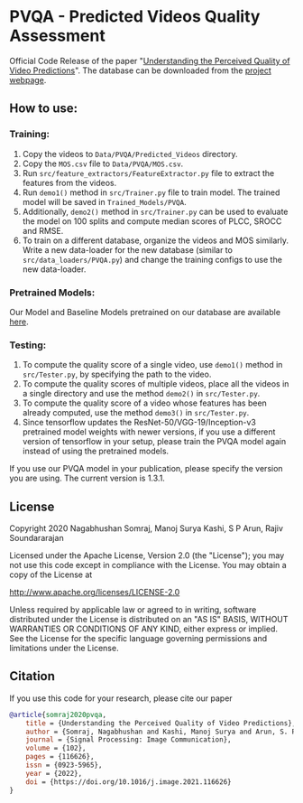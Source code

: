 # PVQA - Predicted Videos Quality Assessment
Official Code Release of the paper "[Understanding the Perceived Quality of Video Predictions](https://arxiv.org/abs/2005.00356)".
The database can be downloaded from the [project webpage](https://nagabhushansn95.github.io/publications/2020/pvqa.html).

## How to use:
### Training:
1. Copy the videos to `Data/PVQA/Predicted_Videos` directory.
2. Copy the `MOS.csv` file to `Data/PVQA/MOS.csv`.
3. Run `src/feature_extractors/FeatureExtractor.py` file to extract the features from the videos.
4. Run `demo1()` method in `src/Trainer.py` file to train model. The trained model will be saved in `Trained_Models/PVQA`.
5. Additionally, `demo2()` method in `src/Trainer.py` can be used to evaluate the model on 100 splits and compute median scores of PLCC, SROCC and RMSE.
6. To train on a different database, organize the videos and MOS similarly. Write a new data-loader for the new database (similar to `src/data_loaders/PVQA.py`) and change the training configs to use the new data-loader.

### Pretrained Models:
Our Model and Baseline Models pretrained on our database are available [here](https://drive.google.com/drive/folders/16cxow_Yf4peFedHCXS8EyvZ07OQ9AMEm?usp=sharing).

### Testing:
1. To compute the quality score of a single video, use `demo1()` method in `src/Tester.py`, by specifying the path to the video.
2. To compute the quality scores of multiple videos, place all the videos in a single directory and use the method `demo2()` in `src/Tester.py`.
3. To compute the quality score of a video whose features has been already computed, use the method `demo3()` in `src/Tester.py`.
4. Since tensorflow updates the ResNet-50/VGG-19/Inception-v3 pretrained model weights with newer versions, if you use a different version of tensorflow in your setup, please train the PVQA model again instead of using the pretrained models.

If you use our PVQA model in your publication, please specify the version you are using. The current version is 1.3.1.

## License
Copyright 2020 Nagabhushan Somraj, Manoj Surya Kashi, S P Arun, Rajiv Soundararajan

Licensed under the Apache License, Version 2.0 (the "License");
you may not use this code except in compliance with the License.
You may obtain a copy of the License at

   http://www.apache.org/licenses/LICENSE-2.0

Unless required by applicable law or agreed to in writing, software
distributed under the License is distributed on an "AS IS" BASIS,
WITHOUT WARRANTIES OR CONDITIONS OF ANY KIND, either express or implied.
See the License for the specific language governing permissions and
limitations under the License.

## Citation
If you use this code for your research, please cite our paper

```bibtex
@article{somraj2020pvqa,
    title = {Understanding the Perceived Quality of Video Predictions},
    author = {Somraj, Nagabhushan and Kashi, Manoj Surya and Arun, S. P. and Soundararajan, Rajiv},
    journal = {Signal Processing: Image Communication},
    volume = {102},
    pages = {116626},
    issn = {0923-5965},
    year = {2022},
    doi = {https://doi.org/10.1016/j.image.2021.116626}
}
```
